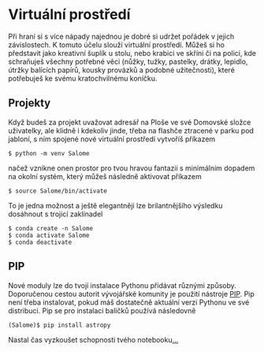 # Virtuální prostředí

Při hraní si s více nápady najednou je dobré si udržet pořádek v jejich závislostech. K tomuto účelu slouží virtuální prostředí. Můžeš si ho představit jako kreativní šuplík u stolu, nebo krabici ve skříni či na polici, kde schraňuješ všechny potřebné věci (nůžky, tužky, pastelky, drátky, lepidlo, útržky balících papírů, kousky provázků a podobné užitečnosti), které potřebuješ ke svému kratochvilnému koníčku.


## Projekty

Když budeš za projekt uvažovat adresář na Ploše ve své Domovské složce uživatelky, ale klidně i kdekoliv jinde, třeba na flashče ztracené v parku pod jabloní, s ním spojené nové virtuální prostředí vytvoříš příkazem

	$ python -m venv Salome

načež vznikne onen prostor pro tvou hravou fantazii s minimálním dopadem na okolní systém, který můžeš následně aktivovat příkazem

	$ source Salome/bin/activate

To je jedna možnost a ještě elegantněji lze brilantnějšího výsledku dosáhnout s trojicí zaklínadel

	$ conda create -n Salome
	$ conda activate Salome
	$ conda deactivate


## PIP

Nové moduly lze do tvojí instalace Pythonu přidávat různými způsoby.
Doporučenou cestou autorit vývojářské komunity je použití nástroje
[PIP](https://pypi.python.org/pypi/pip). Pip není třeba instalovat,
pokud máš dostatečně aktuální verzi Pythonu ve své distribuci. Pip se
pro instalaci balíčků používá následovně

	(Salome)$ pip install astropy

<!-- Ve windows by to mělo být stejné, snad jen bez toho `source`, které lze v
Linuxu zaměnit za pouhé `.` -->

Nastal čas vyzkoušet schopnosti tvého notebooku[...](NOTEBOOK.md)
